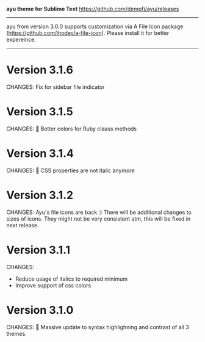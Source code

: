 **ayu theme for Sublime Text**
https://github.com/dempfi/ayu/releases

********************************************************************************
ayu from version 3.0.0 supports customization via A File Icon package
(https://github.com/ihodev/a-file-icon). Please install it for better expereince.
********************************************************************************

# Version 3.1.6

CHANGES:
Fix for sidebar file indicator

# Version 3.1.5

CHANGES:
💄 Better colors for Ruby claass methods

# Version 3.1.4

CHANGES:
🎉 CSS properties are not italic anymore

# Version 3.1.2

CHANGES:
Ayu's file icons are back :) There will be additional changes to sizes of icons.
They might not be very consistent atm, this will be fixed in next release.

# Version 3.1.1

CHANGES:
- Reduce usage of italics to required minimum
- Improve support of css colors

# Version 3.1.0
CHANGES:
🌈 Massive update to syntax highlighning and contrast of all 3 themes.
